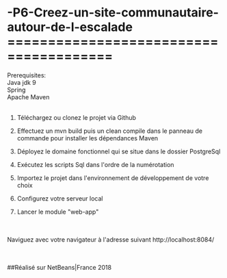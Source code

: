 # -P6-Creez-un-site-communautaire-autour-de-l-escalade =======================================

 Prerequisites: <br>
 Java jdk 9 <br>
 Spring<br>
 Apache Maven<br>
 <br>

1. Téléchargez ou clonez le projet via Github

2. Effectuez un mvn build puis un clean compile dans le panneau de commande pour installer les dépendances Maven

3. Déployez le domaine fonctionnel qui se situe dans le dossier PostgreSql

4. Exécutez les scripts Sql dans l'ordre de la numérotation

5. Importez le projet dans l'environnement de développement de votre choix

6. Configurez votre serveur local

7. Lancer le module "web-app"
<br>
<br>
Naviguez avec votre navigateur à l'adresse suivant http://localhost:8084/
<br>
<br>
<br>



##Réalisé sur NetBeans|France 2018
